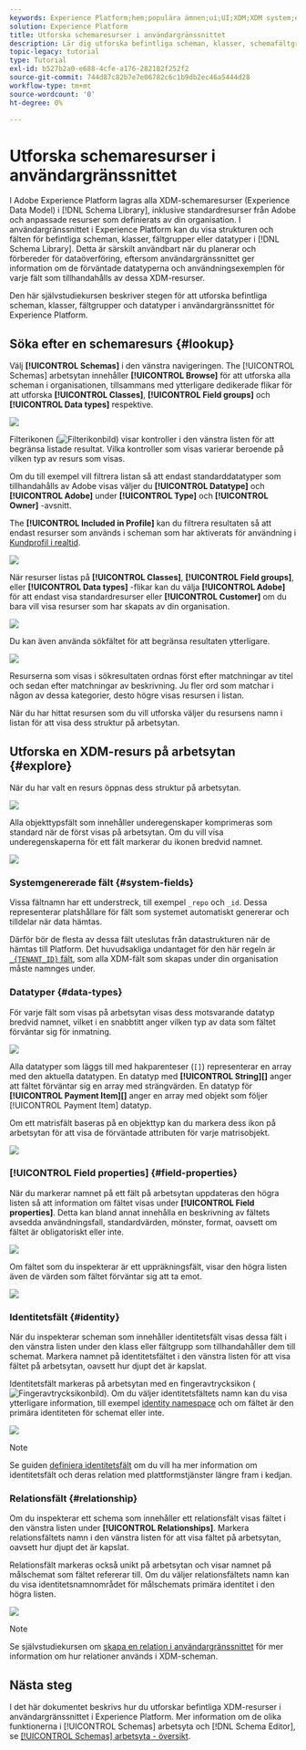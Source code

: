 ```yaml
---
keywords: Experience Platform;hem;populära ämnen;ui;UI;XDM;XDM system;experience data model;Experience data model;Experience data model;data model;data model;explore;class;field group;data type;schema;
solution: Experience Platform
title: Utforska schemaresurser i användargränssnittet
description: Lär dig utforska befintliga scheman, klasser, schemafältgrupper och datatyper i användargränssnittet i Experience Platform.
topic-legacy: tutorial
type: Tutorial
exl-id: b527b2a0-e688-4cfe-a176-282182f252f2
source-git-commit: 744d87c82b7e7e06782c6c1b9db2ec46a5444d28
workflow-type: tm+mt
source-wordcount: '0'
ht-degree: 0%

---
```


# Utforska schemaresurser i användargränssnittet

I Adobe Experience Platform lagras alla XDM-schemaresurser (Experience Data Model) i [!DNL Schema Library], inklusive standardresurser från Adobe och anpassade resurser som definierats av din organisation. I användargränssnittet i Experience Platform kan du visa strukturen och fälten för befintliga scheman, klasser, fältgrupper eller datatyper i [!DNL Schema Library]. Detta är särskilt användbart när du planerar och förbereder för dataöverföring, eftersom användargränssnittet ger information om de förväntade datatyperna och användningsexemplen för varje fält som tillhandahålls av dessa XDM-resurser.

Den här självstudiekursen beskriver stegen för att utforska befintliga scheman, klasser, fältgrupper och datatyper i användargränssnittet för Experience Platform.

## Söka efter en schemaresurs {#lookup}

Välj **[!UICONTROL Schemas]** i den vänstra navigeringen. The [!UICONTROL Schemas] arbetsytan innehåller **[!UICONTROL Browse]** för att utforska alla scheman i organisationen, tillsammans med ytterligare dedikerade flikar för att utforska **[!UICONTROL Classes]**, **[!UICONTROL Field groups]** och **[!UICONTROL Data types]** respektive.

![](../images/ui/explore/tabs.png)

Filterikonen (![Filterikonbild](../images/ui/explore/icon.png)) visar kontroller i den vänstra listen för att begränsa listade resultat. Vilka kontroller som visas varierar beroende på vilken typ av resurs som visas.

Om du till exempel vill filtrera listan så att endast standarddatatyper som tillhandahålls av Adobe visas väljer du **[!UICONTROL Datatype]** och **[!UICONTROL Adobe]** under **[!UICONTROL Type]** och **[!UICONTROL Owner]** -avsnitt.

The **[!UICONTROL Included in Profile]** kan du filtrera resultaten så att endast resurser som används i scheman som har aktiverats för användning i [Kundprofil i realtid](../../profile/home.md).

![](../images/ui/explore/filter.png)

När resurser listas på **[!UICONTROL Classes]**, **[!UICONTROL Field groups]**, eller **[!UICONTROL Data types]** -flikar kan du välja **[!UICONTROL Adobe]** för att endast visa standardresurser eller **[!UICONTROL Customer]** om du bara vill visa resurser som har skapats av din organisation.

![](../images/ui/explore/filter-data-type.png)

Du kan även använda sökfältet för att begränsa resultaten ytterligare.

![](../images/ui/explore/search.png)

Resurserna som visas i sökresultaten ordnas först efter matchningar av titel och sedan efter matchningar av beskrivning. Ju fler ord som matchar i någon av dessa kategorier, desto högre visas resursen i listan.

När du har hittat resursen som du vill utforska väljer du resursens namn i listan för att visa dess struktur på arbetsytan.

## Utforska en XDM-resurs på arbetsytan {#explore}

När du har valt en resurs öppnas dess struktur på arbetsytan.

![](../images/ui/explore/canvas.png)

Alla objekttypsfält som innehåller underegenskaper komprimeras som standard när de först visas på arbetsytan. Om du vill visa underegenskaperna för ett fält markerar du ikonen bredvid namnet.

![](../images/ui/explore/field-expand.png)

### Systemgenererade fält {#system-fields}

Vissa fältnamn har ett understreck, till exempel `_repo` och `_id`. Dessa representerar platshållare för fält som systemet automatiskt genererar och tilldelar när data hämtas.

Därför bör de flesta av dessa fält uteslutas från datastrukturen när de hämtas till Platform. Det huvudsakliga undantaget för den här regeln är [`_{TENANT_ID}` fält](../api/getting-started.md#know-your-tenant_id), som alla XDM-fält som skapas under din organisation måste namnges under.

### Datatyper {#data-types}

För varje fält som visas på arbetsytan visas dess motsvarande datatyp bredvid namnet, vilket i en snabbtitt anger vilken typ av data som fältet förväntar sig för inmatning.

![](../images/ui/explore/data-types.png)

Alla datatyper som läggs till med hakparenteser (`[]`) representerar en array med den aktuella datatypen. En datatyp med **[!UICONTROL String]\[]** anger att fältet förväntar sig en array med strängvärden. En datatyp för **[!UICONTROL Payment Item]\[]** anger en array med objekt som följer [!UICONTROL Payment Item] datatyp.

Om ett matrisfält baseras på en objekttyp kan du markera dess ikon på arbetsytan för att visa de förväntade attributen för varje matrisobjekt.

![](../images/ui/explore/array-type.png)

### [!UICONTROL Field properties] {#field-properties}

När du markerar namnet på ett fält på arbetsytan uppdateras den högra listen så att information om fältet visas under **[!UICONTROL Field properties]**. Detta kan bland annat innehålla en beskrivning av fältets avsedda användningsfall, standardvärden, mönster, format, oavsett om fältet är obligatoriskt eller inte.

![](../images/ui/explore/field-properties.png)

Om fältet som du inspekterar är ett uppräkningsfält, visar den högra listen även de värden som fältet förväntar sig att ta emot.

![](../images/ui/explore/enum-field.png)

### Identitetsfält {#identity}

När du inspekterar scheman som innehåller identitetsfält visas dessa fält i den vänstra listen under den klass eller fältgrupp som tillhandahåller dem till schemat. Markera namnet på identitetsfältet i den vänstra listen för att visa fältet på arbetsytan, oavsett hur djupt det är kapslat.

Identitetsfält markeras på arbetsytan med en fingeravtrycksikon (![Fingeravtrycksikonbild](../images/ui/explore/identity-symbol.png)). Om du väljer identitetsfältets namn kan du visa ytterligare information, till exempel [identity namespace](../../identity-service/namespaces.md) och om fältet är den primära identiteten för schemat eller inte.

![](../images/ui/explore/identity-field.png)

>[!NOTE]
>
>Se guiden [definiera identitetsfält](./fields/identity.md) om du vill ha mer information om identitetsfält och deras relation med plattformstjänster längre fram i kedjan.

### Relationsfält {#relationship}

Om du inspekterar ett schema som innehåller ett relationsfält visas fältet i den vänstra listen under **[!UICONTROL Relationships]**. Markera relationsfältets namn i den vänstra listen för att visa fältet på arbetsytan, oavsett hur djupt det är kapslat.

Relationsfält markeras också unikt på arbetsytan och visar namnet på målschemat som fältet refererar till. Om du väljer relationsfältets namn kan du visa identitetsnamnområdet för målschemats primära identitet i den högra listen.

![](../images/ui/explore/relationship-field.png)

>[!NOTE]
>
>Se självstudiekursen om [skapa en relation i användargränssnittet](../tutorials/relationship-ui.md) för mer information om hur relationer används i XDM-scheman.

## Nästa steg

I det här dokumentet beskrivs hur du utforskar befintliga XDM-resurser i användargränssnittet i Experience Platform. Mer information om de olika funktionerna i [!UICONTROL Schemas] arbetsyta och [!DNL Schema Editor], se [[!UICONTROL Schemas] arbetsyta - översikt](./overview.md).
